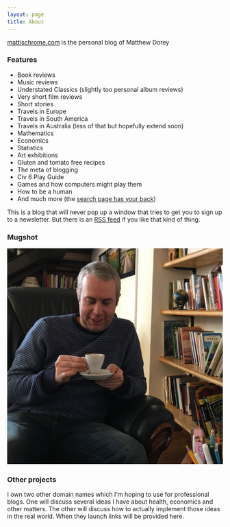 ```yaml
---
layout: page
title: About
---
```


[mattischrome.com]() is the personal blog of Matthew Dorey

### Features

- Book reviews
- Music reviews
- Understated Classics (slightly too personal album reviews)
- Very short film reviews
- Short stories
- Travels in Europe
- Travels in South America
- Travels in Australia (less of that but hopefully extend soon)
- Mathematics
- Economics
- Statistics
- Art exhibitions
- Gluten and tomato free recipes
- The meta of blogging
- Civ 6 Play Guide
- Games and how computers might play them
- How to be a human
- And much more (the [search page has your back](/search/))

This is a blog that will never pop up a window that tries to get you to sign up to a newsletter. But there is an [RSS feed](/atom.xml) if you like that kind of thing.

### Mugshot

![Me in an Italian cafe in Lombardy, 2018](/assets/images/ident/BlogPic.jpg)

### Other projects

I own two other domain names which I'm hoping to use for professional blogs. One will discuss several ideas I have about health, economics and other matters. The other will discuss how to actually implement those ideas in the real world. When they launch links will be provided here.